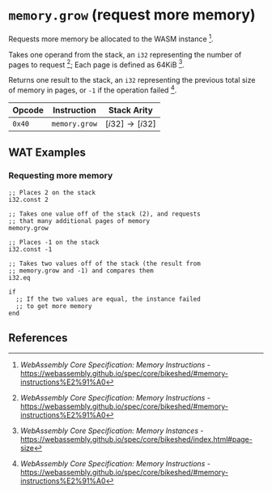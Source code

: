 
# `memory.grow` (request more memory)

Requests more memory be allocated to the WASM instance [^§2.4.7].

Takes one operand from the stack, an `i32` representing the number of pages to request [^§2.4.7]; Each page is defined as 64KiB [^§4.2.8].

Returns one result to the stack, an `i32` representing the previous total size of memory in pages, or `-1` if the operation failed [^§2.4.7].



| Opcode | Instruction   | Stack Arity |
|--------|---------------|-------------|
| `0x40` | `memory.grow` | $[ i32 ] \to [ i32 ]$ |



## WAT Examples

### Requesting more memory

```wasm
;; Places 2 on the stack
i32.const 2

;; Takes one value off of the stack (2), and requests
;; that many additional pages of memory
memory.grow

;; Places -1 on the stack
i32.const -1

;; Takes two values off of the stack (the result from
;; memory.grow and -1) and compares them
i32.eq

if
  ;; If the two values are equal, the instance failed
  ;; to get more memory
end
```



## References

[^§2.4.7]: _WebAssembly Core Specification: Memory Instructions_ - <https://webassembly.github.io/spec/core/bikeshed/#memory-instructions%E2%91%A0>
[^§4.2.8]: _WebAssembly Core Specification: Memory Instances_ - <https://webassembly.github.io/spec/core/bikeshed/index.html#page-size>
